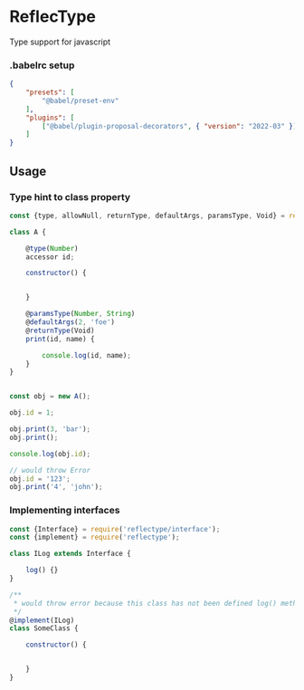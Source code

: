 # ReflecType

Type support for javascript

### .babelrc setup

```json
{
    "presets": [
        "@babel/preset-env"
    ],
    "plugins": [
        ["@babel/plugin-proposal-decorators", { "version": "2022-03" }]
    ]
}
```

## Usage

### Type hint to class property

``` javascript
const {type, allowNull, returnType, defaultArgs, paramsType, Void} = require('reflectype');

class A {

    @type(Number)
    accessor id;

    constructor() {


    }

    @paramsType(Number, String)
    @defaultArgs(2, 'foe')
    @returnType(Void)
    print(id, name) {

        console.log(id, name);
    }
}


const obj = new A();

obj.id = 1;

obj.print(3, 'bar');
obj.print();

console.log(obj.id);

// would throw Error 
obj.id = '123';
obj.print('4', 'john');

```

### Implementing interfaces

``` javascript
const {Interface} = require('reflectype/interface');
const {implement} = require('reflectype');

class ILog extends Interface {

    log() {}
}

/**
 * would throw error because this class has not been defined log() method
 */
@implement(ILog)
class SomeClass {

    constructor() {


    }
}


```

